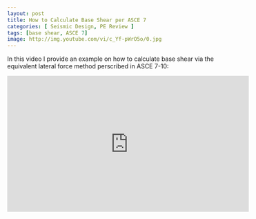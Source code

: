 ```yaml
---
layout: post
title: How to Calculate Base Shear per ASCE 7
categories: [ Seismic Design, PE Review ]
tags: [base shear, ASCE 7]
image: http://img.youtube.com/vi/c_Yf-pWrO5o/0.jpg
---
```



In this video I provide an example on how to calculate base shear via the equivalent lateral force method perscribed in ASCE 7-10:

<iframe width="560" height="315" src="https://www.youtube.com/embed/c_Yf-pWrO5o" frameborder="0" allow="accelerometer; autoplay; encrypted-media; gyroscope; picture-in-picture" allowfullscreen style="display: block;margin: auto;"></iframe>


